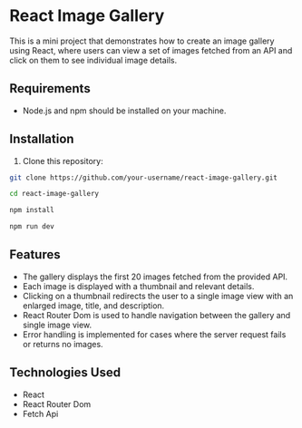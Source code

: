 # React Image Gallery

This is a mini project that demonstrates how to create an image gallery using React, where users can view a set of images fetched from an API and click on them to see individual image details.

## Requirements

- Node.js and npm should be installed on your machine.

## Installation

1. Clone this repository:

```bash
git clone https://github.com/your-username/react-image-gallery.git

cd react-image-gallery

npm install

npm run dev
```

## Features
* The gallery displays the first 20 images fetched from the provided API.
* Each image is displayed with a thumbnail and relevant details.
* Clicking on a thumbnail redirects the user to a single image view with an enlarged image, title, and description.
* React Router Dom is used to handle navigation between the gallery and single image view.
* Error handling is implemented for cases where the server request fails or returns no images.

## Technologies Used
* React
* React Router Dom
* Fetch Api

